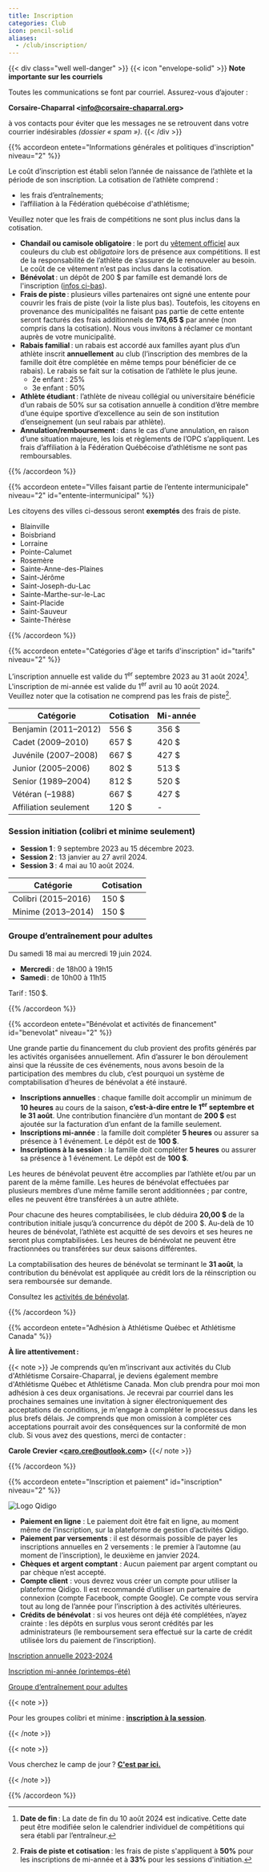 ```yaml
---
title: Inscription
categories: Club
icon: pencil-solid
aliases:
  - /club/inscription/
---
```


{{< div class="well well-danger" >}}
{{< icon "envelope-solid" >}} **Note importante sur les courriels**

Toutes les communications se font par courriel. Assurez-vous d’ajouter :

**Corsaire-Chaparral \<info@corsaire-chaparral.org\>**

à vos contacts pour éviter que les messages ne se retrouvent dans votre courrier indésirables _(dossier « spam »)_.
{{< /div >}}

{{% accordeon entete="Informations générales et politiques d'inscription" niveau="2" %}}

Le coût d’inscription est établi selon l’année de naissance de l’athlète et la période de son inscription.
La cotisation de l’athlète comprend :

- les frais d’entraînements;
- l’affiliation à la Fédération québécoise d'athlétisme;

Veuillez noter que les frais de compétitions ne sont plus inclus dans la cotisation.

- **Chandail ou camisole obligatoire** : le port du [vêtement officiel](/club/vetements/) aux couleurs du club est _obligatoire_ lors de présence aux compétitions.  Il est de la responsabilité de l’athlète de s’assurer de le renouveler au besoin. Le coût de ce vêtement n’est pas inclus dans la cotisation.
- **Bénévolat** : un dépôt de 200&nbsp;$ par famille est demandé lors de l'inscription ([infos ci-bas](#benevolat)).
- **Frais de piste** : plusieurs villes partenaires ont signé une entente pour couvrir les frais de piste (voir la liste plus bas). Toutefois, les citoyens en provenance des municipalités ne faisant pas partie de cette entente seront facturés des frais additionnels de **174,65 $** par année (non compris dans la cotisation). Nous vous invitons à réclamer ce montant auprès de votre municipalité.
- **Rabais familial** : un rabais est accordé aux familles ayant plus d’un athlète inscrit **annuellement** au club (l’inscription des membres de la famille doit être complétée en même temps pour bénéficier de ce rabais). Le rabais se fait sur la cotisation de l’athlète le plus jeune.
  - 2e enfant : 25%
  - 3e enfant : 50%
- **Athlète étudiant** : l’athlète de niveau collégial ou universitaire bénéficie d’un rabais de 50% sur sa cotisation annuelle à condition d’être membre d’une équipe sportive d’excellence au sein de son institution d’enseignement (un seul rabais par athlète).
- **Annulation/remboursement** : dans le cas d’une annulation, en raison d’une situation majeure, les lois et règlements de l’OPC s’appliquent. Les frais d’affiliation à la Fédération Québécoise d’athlétisme ne sont pas remboursables.

{{% /accordeon %}}

{{% accordeon entete="Villes faisant partie de l’entente intermunicipale" niveau="2" id="entente-intermunicipal" %}}

Les citoyens des villes ci-dessous seront **exemptés** des frais de piste.

- Blainville
- Boisbriand
- Lorraine
- Pointe-Calumet
- Rosemère
- Sainte-Anne-des-Plaines
- Saint-Jérôme
- Saint-Joseph-du-Lac
- Sainte-Marthe-sur-le-Lac
- Saint-Placide
- Saint-Sauveur
- Sainte-Thérèse

{{% /accordeon %}}

{{% accordeon entete="Catégories d'âge et tarifs d'inscription" id="tarifs" niveau="2" %}}

L’inscription annuelle est valide du 1<sup>er</sup> septembre 2023 au 31 août 2024[^inscription-annuelle]. \
L'inscription de mi-année est valide du 1<sup>er</sup> avril au 10 août 2024. \
Veuillez noter que la cotisation ne comprend pas les frais de piste[^frais-de-piste].

[^inscription-annuelle]: **Date de fin** : La date de fin du 10 août 2024 est indicative. Cette date peut être modifiée selon le calendrier individuel de compétitions qui sera établi par l’entraîneur.

[^frais-de-piste]: **Frais de piste et cotisation** : les frais de piste s'appliquent à **50%** pour les inscriptions de mi-année et à **33%** pour les sessions d'initiation.

| Catégorie             | Cotisation | Mi-année |
|-----------------------|------------|----------|
| Benjamin (2011–2012)  | 556 $      | 356 $    |
| Cadet (2009–2010)     | 657 $      | 420 $    |
| Juvénile (2007–2008)  | 667 $      | 427 $    |
| Junior (2005–2006)    | 802 $      | 513 $    |
| Senior (1989–2004)    | 812 $      | 520 $    |
| Vétéran (–1988)       | 667 $      | 427 $    |
| Affiliation seulement | 120 $      | -        |

### Session initiation (colibri et minime seulement)

- **Session 1** : 9 septembre 2023 au 15 décembre 2023.
- **Session 2** : 13 janvier au 27 avril 2024.
- **Session 3** : 4 mai au 10 août 2024.

| Catégorie            | Cotisation |
|----------------------|------------|
| Colibri (2015–2016)  | 150 $      |
| Minime (2013–2014)   | 150 $      |

### Groupe d’entraînement pour adultes

Du samedi 18 mai au mercredi 19 juin 2024.

- **Mercredi** : de 18h00 à 19h15
- **Samedi** : de 10h00 à 11h15

Tarif : 150 $.

{{% /accordeon %}}

{{% accordeon entete="Bénévolat et activités de financement" id="benevolat" niveau="2" %}}

Une grande partie du financement du club provient des profits générés par les activités organisées annuellement. Afin d’assurer le bon déroulement ainsi que la réussite de ces événements, nous avons besoin de la participation des membres du club, c’est pourquoi un système de comptabilisation d’heures de bénévolat a été instauré.

- **Inscriptions annuelles** : chaque famille doit accomplir un minimum de **10 heures** au cours de la saison, **c’est-à-dire entre le 1<sup>er</sup> septembre et le 31 août**.  Une contribution financière d’un montant de **200&nbsp;$** est ajoutée sur la facturation d’un enfant de la famille seulement.
- **Inscriptions mi-année** : la famille doit compléter **5 heures** ou assurer sa présence à 1 événement. Le dépôt est de **100&nbsp;$**.
- **Inscriptions à la session** : la famille doit compléter **5 heures** ou assurer sa présence à 1 événement. Le dépôt est de **100&nbsp;$**.

Les heures de bénévolat peuvent être accomplies par l’athlète et/ou par un parent de la même famille. Les heures de bénévolat effectuées par plusieurs membres d’une même famille seront additionnées ; par contre, elles ne peuvent être transférées à un autre athlète.

Pour chacune des heures comptabilisées, le club déduira **20,00&nbsp;$** de la contribution initiale jusqu’à concurrence du dépôt de 200 $. Au-delà de 10 heures de bénévolat, l’athlète est acquitté de ses devoirs et ses heures ne seront plus comptabilisées. Les heures de bénévolat ne peuvent être fractionnées ou transférées sur deux saisons différentes.

La comptabilisation des heures de bénévolat se terminant le **31 août**, la contribution du bénévolat est appliquée au crédit lors de la réinscription ou sera remboursée sur demande.

Consultez les [activités de bénévolat](/club/benevolat/).

{{% /accordeon %}}

{{% accordeon entete="Adhésion à Athlétisme Québec et Athlétisme Canada" %}}

**À lire attentivement :**

{{< note >}}
Je comprends qu’en m’inscrivant aux activités du Club d'Athlétisme Corsaire-Chaparral, je deviens également membre d'Athlétisme Québec et Athlétisme Canada. Mon club prendra pour moi mon adhésion à ces deux organisations. Je recevrai par courriel dans les prochaines semaines une invitation à signer électroniquement des acceptations de conditions, je m'engage à compléter le processus dans les plus brefs délais. Je comprends que mon omission à compléter ces acceptations pourrait avoir des conséquences sur la conformité de mon club. Si vous avez des questions, merci de contacter :

**Carole Crevier \<<caro.cre@outlook.com>\>**
{{</ note >}}

{{% /accordeon %}}

{{% accordeon entete="Inscription et paiement" id="inscription" niveau="2" %}}

![Logo Qidigo](/img/logo-qidigo.png)

- **Paiement en ligne** : Le paiement doit être fait en ligne, au moment même de l’inscription, sur la plateforme de gestion d’activités Qidigo.
- **Paiement par versements** : il est désormais possible de payer les inscriptions annuelles en 2 versements : le premier à l’automne (au moment de l’inscription), le deuxième en janvier 2024.
- **Chèques et argent comptant** : Aucun paiement par argent comptant ou par chèque n’est accepté.
- **Compte client** : vous devrez vous créer un compte pour utiliser la plateforme Qidigo. Il est recommandé d’utiliser un partenaire de connexion (compte Facebook, compte Google). Ce compte vous servira tout au long de l’année pour l’inscription à des activités ultérieures.
- **Crédits de bénévolat** : si vos heures ont déjà été complétées, n’ayez crainte : les dépôts en surplus vous seront crédités par les administrateurs (le remboursement sera effectué sur la carte de crédit utilisée lors du paiement de l’inscription).

<a class="btn btn-primary btn--block" href="https://www.qidigo.com/u/Club-dathletisme-Corsaire-Chaparral/memberships">Inscription annuelle 2023-2024</a>

<a class="btn btn-tertiary btn--block" href="https://www.qidigo.com/u/Club-dathletisme-Corsaire-Chaparral/memberships/1897">Inscription mi-année (printemps-été)</a>

<a class="btn btn-tertiary btn--block" href="https://www.qidigo.com/u/Club-dathletisme-Corsaire-Chaparral/activity/15348/group/281048">Groupe d’entraînement pour adultes</a>


{{< note >}}

Pour les groupes colibri et minime : [**inscription à&nbsp;la&nbsp;session**](https://www.qidigo.com/u/Club-dathletisme-Corsaire-Chaparral/activity/15348/session).

{{< /note >}}

{{< note >}}

Vous cherchez le camp de jour ? [**C'est par ici.**](/camp-de-jour/)

{{< /note >}}

{{% /accordeon %}}


